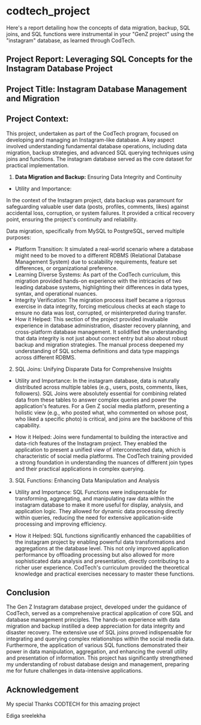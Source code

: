 # codtech_project

Here's a report detailing how the concepts of data migration, backup, SQL joins, and SQL functions were instrumental in your "GenZ project" using the "instagram" database, as learned through CodTech.

## Project Report: Leveraging SQL Concepts for the Instagram Database Project

## Project Title: Instagram Database Management and Migration
## Project Context: 

This project, undertaken as part of the CodTech program, focused on developing and managing an Instagram-like database. A key aspect involved understanding fundamental database operations, including data migration, backup strategies, and advanced SQL querying techniques using joins and functions. The instagram database served as the core dataset for practical implementation.

1. **Data Migration and Backup:** Ensuring Data Integrity and Continuity

* Utility and Importance:

In the context of the  Instagram project, data backup was paramount for safeguarding valuable user data (posts, profiles, comments, likes) against accidental loss, corruption, or system failures. It provided a critical recovery point, ensuring the project's continuity and reliability.

Data migration, specifically from MySQL to PostgreSQL, served multiple purposes:

* Platform Transition: It simulated a real-world scenario where a database might need to be moved to a different RDBMS (Relational Database Management System) due to scalability requirements, feature set differences, or organizational preference.
* Learning Diverse Systems: As part of the CodTech curriculum, this migration provided hands-on experience with the intricacies of two leading database systems, highlighting their differences in data types, syntax, and operational nuances.
* Integrity Verification: The migration process itself became a rigorous exercise in data integrity, forcing meticulous checks at each stage to ensure no data was lost, corrupted, or misinterpreted during transfer.
* How it Helped:
This section of the project provided invaluable experience in database administration, disaster recovery planning, and cross-platform database management. It solidified the understanding that data integrity is not just about correct entry but also about robust backup and migration strategies. The manual process deepened my understanding of SQL schema definitions and data type mappings across different RDBMS.

2. SQL Joins: Unifying Disparate Data for Comprehensive Insights

* Utility and Importance:
In the instagram database, data is naturally distributed across multiple tables (e.g., users, posts, comments, likes, followers). SQL Joins were absolutely essential for combining related data from these tables to answer complex queries and power the application's features. For a Gen Z social media platform, presenting a holistic view (e.g., who posted what, who commented on whose post, who liked a specific photo) is critical, and joins are the backbone of this capability.

* How it Helped:
Joins were fundamental to building the interactive and data-rich features of the Instagram project. They enabled the application to present a unified view of interconnected data, which is characteristic of social media platforms. The CodTech training provided a strong foundation in understanding the nuances of different join types and their practical applications in complex querying.

3. SQL Functions: Enhancing Data Manipulation and Analysis

* Utility and Importance:
SQL Functions were indispensable for transforming, aggregating, and manipulating raw data within the instagram database to make it more useful for display, analysis, and application logic. They allowed for dynamic data processing directly within queries, reducing the need for extensive application-side processing and improving efficiency.

* How it Helped:
SQL functions significantly enhanced the capabilities of the instagram project by enabling powerful data transformations and aggregations at the database level. This not only improved application performance by offloading processing but also allowed for more sophisticated data analysis and presentation, directly contributing to a richer user experience. CodTech's curriculum provided the theoretical knowledge and practical exercises necessary to master these functions.

## Conclusion

The Gen Z Instagram database project, developed under the guidance of CodTech, served as a comprehensive practical application of core SQL and database management principles. The hands-on experience with data migration and backup instilled a deep appreciation for data integrity and disaster recovery. The extensive use of SQL joins proved indispensable for integrating and querying complex relationships within the social media data. Furthermore, the application of various SQL functions demonstrated their power in data manipulation, aggregation, and enhancing the overall utility and presentation of information. This project has significantly strengthened my understanding of robust database design and management, preparing me for future challenges in data-intensive applications.

## Acknowledgement

 My special Thanks CODTECH for this amazing project    

Ediga sreelekha
